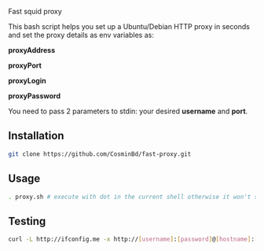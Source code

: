 Fast squid proxy

This bash script helps you set up a Ubuntu/Debian HTTP proxy in seconds and set the proxy details as env variables as: 

**proxyAddress**

**proxyPort**

**proxyLogin**

**proxyPassword**



You need to pass 2 parameters to stdin: your desired **username** and **port**.

## Installation

```bash
git clone https://github.com/CosminBd/fast-proxy.git
```

## Usage

```bash
. proxy.sh # execute with dot in the current shell otherwise it won't set env vars
```

## Testing 


```bash
curl -L http://ifconfig.me -x http://[username]:[password]@[hostname]:[port]
```


